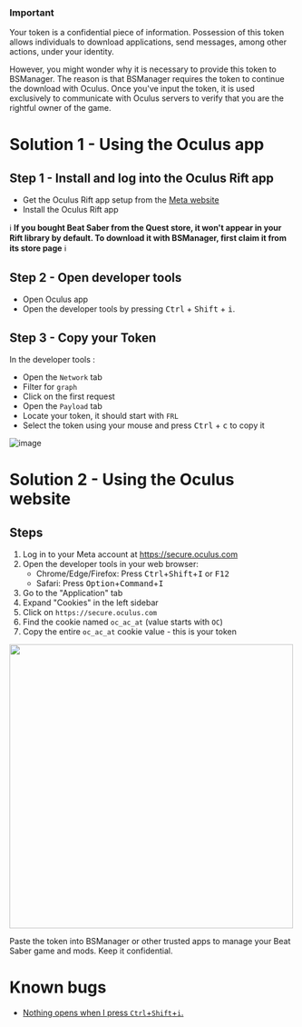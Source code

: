 ### Important

Your token is a confidential piece of information. Possession of this token allows individuals to download applications, send messages, among other actions, under your identity.

However, you might wonder why it is necessary to provide this token to BSManager. The reason is that BSManager requires the token to continue the download with Oculus. Once you've input the token, it is used exclusively to communicate with Oculus servers to verify that you are the rightful owner of the game.

# Solution 1 - Using the Oculus app

## Step 1 - Install and log into the Oculus Rift app
- Get the Oculus Rift app setup from the [Meta website](https://www.oculus.com/rift/setup/)
- Install the Oculus Rift app

ℹ️ **If you bought Beat Saber from the Quest store, it won't appear in your Rift library by default. To download it with BSManager, first claim it from its store page** ℹ️ 

## Step 2 - Open developer tools

- Open Oculus app
- Open the developer tools by pressing <kbd>Ctrl</kbd> + <kbd>Shift</kbd> + <kbd>i</kbd>.

## Step 3 - Copy your Token
In the developer tools : 
- Open the `Network` tab
- Filter for `graph`
- Click on the first request
- Open the `Payload` tab
- Locate your token, it should start with `FRL`
- Select the token using your mouse and press <kbd>Ctrl</kbd> + <kbd>c</kbd> to copy it

![image](https://raw.githubusercontent.com/Zagrios/bs-manager/refs/heads/master/docs/assets/oculus-token.png)

# Solution 2 - Using the Oculus website

## Steps

1. Log in to your Meta account at https://secure.oculus.com 
2. Open the developer tools in your web browser:
   - Chrome/Edge/Firefox: Press <kbd>Ctrl</kbd>+<kbd>Shift</kbd>+<kbd>I</kbd> or <kbd>F12</kbd>
   - Safari: Press <kbd>Option</kbd>+<kbd>Command</kbd>+<kbd>I</kbd>
3. Go to the "Application" tab
4. Expand "Cookies" in the left sidebar 
5. Click on `https://secure.oculus.com`
6. Find the cookie named `oc_ac_at` (value starts with `OC`)
7. Copy the entire `oc_ac_at` cookie value - this is your token

<img width="500" src="https://github.com/user-attachments/assets/8499035c-4e7c-423d-914d-f35b6a3d77af">

Paste the token into BSManager or other trusted apps to manage your Beat Saber game and mods. Keep it confidential.

# Known bugs
- ⁠[Nothing opens when I press `Ctrl`+`Shift`+`i`.](https://github.com/Zagrios/bs-manager/wiki/Nothing-opens-when-I-press-%60Ctrl%60%E2%80%90%60Shift%60%E2%80%90%60i%60.)﻿﻿

